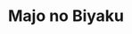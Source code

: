 --- 
title: "Majo no Biyaku"
publishdate: "2019-6-30T16:48:46+02:00"
src: "https://365manga.net/manga/majo-no-biyaku"
image: "https://data.365manga.net/images/thumbnails/15882-majo-no-biyaku.jpg"
description: "AnimeNewsNetwork: In the story, Kaoruko runs a small herb shop after losing both of her parents when she was young. One day, a mysterious man dressed in all black enters the shop. Kaoruko is about to discover the true nature of this man named Kaname Hibiki."
---